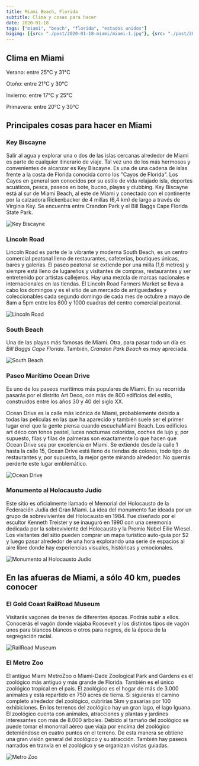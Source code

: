 ```yaml
---
title: Miami Beach, Florida
subtitle: Clima y cosas para hacer
date: 2020-01-18
tags: ["miami", "beach", "florida", "estados unidos"]
bigimg: [{src: "./post/2020-01-18-miami/miami-1.jpg"}, {src: "./post/2020-01-18-miami/miami-2.jpg"}, {src: "./post/2020-01-18-miami/miami-3.jpg"}]
---
```


## Clima en Miami
Verano: entre 25°C y 31°C

Otoño: entre 21°C y 30°C

Invierno: entre 17°C y 25°C

Primavera: entre 20°C y 30°C


## Principales cosas para hacer en Miami

### Key Biscayne
Salir al agua y explorar una o dos de las islas cercanas alrededor de Miami es parte de cualquier itinerario de viaje. Tal vez uno de los más hermosos y convenientes de alcanzar es Key Biscayne. Es una de una cadena de islas frente a la costa de Florida conocida como los "Cayos de Florida". Los Cayos en general son conocidos por su estilo de vida relajado isla, deportes acuáticos, pesca, paseos en bote, buceo, playas y clubbing.  Key Biscayne está al sur de Miami Beach, al este de Miami y conectado con el continente por la calzadora Rickenbacker de 4 millas (6,4 km) de largo a través de Virginia Key. Se encuentra entre Crandon Park y el Bill Baggs Cape Florida State Park.

![Key Biscayne](https://images.unsplash.com/photo-1552234187-d9caaef9f7ca?w=640)

### Lincoln Road
Lincoln Road es parte de la vibrante y moderna South Beach, es un centro comercial peatonal lleno de restaurantes, cafeterías, boutiques únicas, bares y galerías. El paseo peatonal se extiende por una milla (1,6 metros) y siempre está lleno de lugareños y visitantes de compras, restaurantes y ser entretenido por artistas callejeros. Hay una mezcla de marcas nacionales e internacionales en las tiendas. El Lincoln Road Farmers Market se lleva a cabo los domingos y es el sitio de un mercado de antiguedades y coleccionables cada segundo domingo de cada mes de octubre a mayo de 8am a 5pm entre los 800 y 1000 cuadras del centro comercial peatonal.

![Lincoln Road](https://images.unsplash.com/photo-1537803577687-d5baa3adab43?w=640)

### South Beach
Una de las playas más famosas de Miami. Otra, para pasar todo un día es *Bill Baggs Cape Florida*. También, *Crandon Park Beach* es muy apreciada.

![South Beach](https://images.unsplash.com/photo-1562606596-8655c8b14b95?w=640)

### Paseo Marítimo Ocean Drive
Es uno de los paseos marítimos más populares de Miami. En su recorrida pasarás por el distrito Art Deco, con más de 800 edificios del estilo, construidos entre los años 30 y 40 del siglo XX.

Ocean Drive es la calle más icónica de Miami, probablemente debido a todas las películas en las que ha aparecido y también suele ser el primer lugar enel que la gente piensa cuando escuchaMiami Beach. Los edificios art déco con tonos pastel, luces nocturnas coloridas, coches de lujo y, por supuesto, filas y filas de palmeras son exactamente lo que hacen que Ocean Drive sea por excelencia en Miami. Se extiende desde la calle 1 hasta la calle 15, Ocean Drive está lleno de tiendas de colores, todo tipo de restaurantes y, por supuesto, la mejor gente mirando alrededor.
No querrás perderte este lugar emblemático.


![Ocean Drive](https://images.unsplash.com/photo-1581343581375-7124700aefbc?w=640)

### Monumento al Holocausto Judío
Este sitio es oficialmente llamado el Memorial del Holocausto de la Federación Judía del Gran Miami. La idea del monumento fue ideada por un grupo de sobrevivientes del Holocausto en 1984. Fue diseñado por el escultor Kenneth Treister y se inauguró en 1990 con una ceremonia dedicada por la sobreviviente del Holocausto y la Premio Nobel Eilie Wiesel. Los visitantes del sitio pueden comprar un mapa turístico auto-guía por $2 y luego pasar alrededor de una hora explorando una serie de espacios al aire libre donde hay experiencias visuales, históricas y emocionales.

![Monumento al Holocausto Judío](https://images.unsplash.com/photo-1595987388585-8ac356328018?w=640)

## En las afueras de Miami, a sólo 40 km, puedes conocer

### El Gold Coast RailRoad Museum
Visitarás vagones de trenes de diferentes épocas. Podrás subir a ellos. Conocerás el vagón donde viajaba Roosevelt y los distintos tipos de vagón unos para blancos blancos o otros para negros, de la época de la segregación racial.

![RailRoad Museum](https://images.unsplash.com/photo-1557133285-a2b6b21f6e13?w=640)

### El Metro Zoo
El antiguo Miami MetroZoo o Miami-Dade Zoological Park and Gardens es el zoológico más antiguo y más grande de Florida. También es el único zoológico tropical en el país. El zoológico es el hogar de más de 3.000 animales y está repartido en 750 acres de tierra. Si siguieras el camino completo alrededor del zoológico, cubrirías 5km y pasarías por 100 exhibiciones. En los terrenos del zoológico hay un gran lago, el lago Iguana.  El zoológico cuenta con animales, atracciones y plantas y jardines interesantes con más de 8.000 árboles. Debido al tamaño del zoológico se puede tomar el monorraíl aéreo que viaja por encima del zoológico deteniéndose en cuatro puntos en el terreno. De esta manera se obtiene una gran visión general del zoológico y su atracción. También hay paseos narrados en tranvía en el zoológico y se organizan visitas guiadas.

![Metro Zoo](https://images.unsplash.com/photo-1605203282267-58fe1b75863e?w=640)
